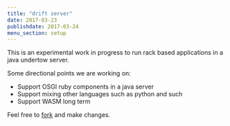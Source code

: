 ```yaml
---
title: "drift server"
date: 2017-03-23
publishdate: 2017-03-24
menu_section: setup
---
```

This is an experimental work in progress to run rack based applications in a java undertow server. 

Some directional points we are working on:
* Support OSGI ruby components in a java server
* Support mixing other languages such as python and such
* Support WASM long term

Feel free to [fork](https://github.com/stokesdrift/stokesdrift) and make changes.